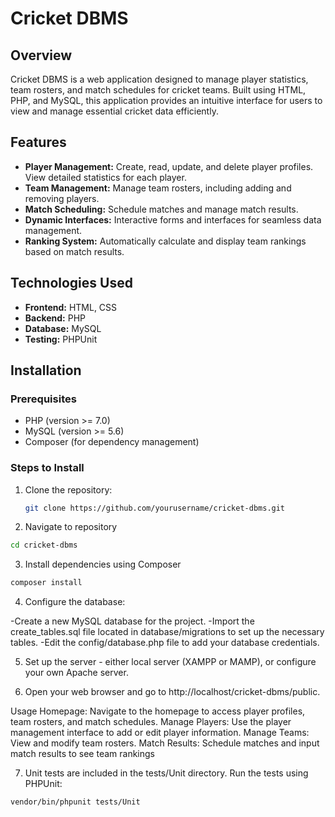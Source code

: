 # Cricket DBMS

## Overview
Cricket DBMS is a web application designed to manage player statistics, team rosters, and match schedules for cricket teams. Built using HTML, PHP, and MySQL, this application provides an intuitive interface for users to view and manage essential cricket data efficiently.

## Features
- **Player Management:** Create, read, update, and delete player profiles. View detailed statistics for each player.
- **Team Management:** Manage team rosters, including adding and removing players.
- **Match Scheduling:** Schedule matches and manage match results.
- **Dynamic Interfaces:** Interactive forms and interfaces for seamless data management.
- **Ranking System:** Automatically calculate and display team rankings based on match results.

## Technologies Used
- **Frontend:** HTML, CSS
- **Backend:** PHP
- **Database:** MySQL
- **Testing:** PHPUnit

## Installation

### Prerequisites
- PHP (version >= 7.0)
- MySQL (version >= 5.6)
- Composer (for dependency management)

### Steps to Install
1. Clone the repository:
   ```bash
   git clone https://github.com/yourusername/cricket-dbms.git

2. Navigate to repository
```bash
cd cricket-dbms
```

3. Install dependencies using Composer
```bash
composer install
```

4. Configure the database:

-Create a new MySQL database for the project.
-Import the create_tables.sql file located in database/migrations to set up the necessary tables.
-Edit the config/database.php file to add your database credentials.

5. Set up the server - either local server (XAMPP or MAMP), or configure your own Apache server.

6. Open your web browser and go to http://localhost/cricket-dbms/public.

Usage
Homepage: Navigate to the homepage to access player profiles, team rosters, and match schedules.
Manage Players: Use the player management interface to add or edit player information.
Manage Teams: View and modify team rosters.
Match Results: Schedule matches and input match results to see team rankings

7. Unit tests are included in the tests/Unit directory. Run the tests using PHPUnit:
```bash
vendor/bin/phpunit tests/Unit
```

